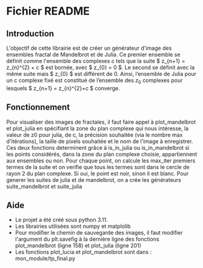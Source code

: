 Fichier README
===================

Introduction
------------

L'objectif de cette librairie est de créer un générateur d'image des ensembles fractal de Mandelbrot et de Julia. Ce premier ensemble se définit comme l'ensemble des complexes c tels que la suite $ z_{n+1} = z_{n}^{2} + c $ est bornée, avec $ z_{0} = 0 $. Le second se définit avec la même suite mais $ z_{0} $ est différent de 0. Ainsi, l’ensemble de Julia pour un c complexe fixé est constitué de l’ensemble des $z_{0}$ complexes pour lesquels $ z_{n+1} = z_{n}^{2}+c $ converge.

Fonctionnement 
------------

Pour visualiser des images de fractales, il faut faire appel à plot_mandelbrot et plot_julia en spécifiant la zone du plan complexe qui nous intéresse, la valeur de z0 pour julia, de c, la précision souhaitée (via le nombre max d'itérations), la taille de pixels souhaitée et le nom de l'image à enregistrer. 
Ces deux fonctions determinent grâce à is_in_julia ou is_in_mandelbrot si les points considérés, dans la zone du plan complexe choisie, appartiennent aux ensembles ou non.
Pour chaque point, on calcule les max_iter premiers termes de la suite et on verifie que tous les termes sont dans le cercle de rayon 2 du plan complexe. Si oui, le point est noir, sinon il est blanc. 
Pour generer les suites de julia et de mandelbrot, on a crée les générateurs suite_mandelbrot et suite_julia

Aide
------------

- Le projet a été créé sous python 3.11.
- Les librairies utilisées sont numpy et matplolib
- Pour modifier le chemin de sauvegarde des images, il faut modifier l'argument du plt.savefig à la dernière ligne des fonctions plot_mandelbrot (ligne 158) et plot_julia (ligne 201)
- Les fonctions plot_lucia et plot_mandelbrot sont dans : mon_module/tp_final.py
